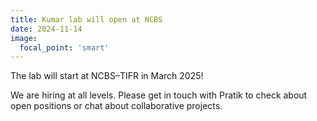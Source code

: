 ```yaml
---
title: Kumar lab will open at NCBS
date: 2024-11-14
image:
  focal_point: 'smart'
---
```


The lab will start at NCBS–TIFR in March 2025!

<!--more-->
We are hiring at all levels. Please get in touch with Pratik to check about open positions or chat about collaborative projects.